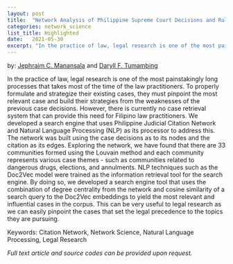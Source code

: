 ```yaml
---
layout: post
title:  "Network Analysis of Philippine Supreme Court Decisions and Rulings"
categories: network_science
list_title: Highlighted
date:   2021-05-30 
excerpt: "In the practice of law, legal research is one of the most painstakingly long processes that takes most of the time of the law practitioners."
---
```

by: [Jephraim C. Manansala](https://www.linkedin.com/in/jephraim-manansala/) and [Daryll F. Tumambing](https://www.linkedin.com/in/daryll-tumambing/)

In the practice of law, legal research is one of the most painstakingly long processes that takes most of the time of the law practitioners. To properly formulate and strategize their existing cases, they must pinpoint the most relevant case and build their strategies from the weaknesses of the previous case decisions. However, there is currently no case retrieval system that can provide this need for Filipino law practitioners. We developed a search engine that uses Philippine Judicial Citation Network and Natural Language Processing (NLP) as its processor to address this. The network was built using the case decisions as to its nodes and the citation as its edges. Exploring the network, we have found that there are 33 communities formed using the Louvain method and each community represents various case themes - such as communities related to dangerous drugs, elections, and annulments. NLP techniques such as the Doc2Vec model were trained as the information retrieval tool for the search engine. By doing so, we developed a search engine tool that uses the combination of degree centrality from the network and cosine similarity of a search query to the Doc2Vec embeddings to yield the most relevant and influential cases in the corpus. This can be very useful to legal research as we can easily pinpoint the cases that set the legal precedence to the topics they are pursuing. 

Keywords: Citation Network, Network Science, Natural Language Processing, Legal Research

<i>Full text article and source codes can be provided upon request. </i>